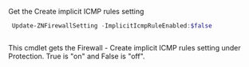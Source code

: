 Get the Create implicit ICMP rules setting
```powershell
 Update-ZNFirewallSetting -ImplicitIcmpRuleEnabled:$false
 ```

```output

```

This cmdlet gets the Firewall - Create implicit ICMP rules setting under Protection.  True is "on" and False is "off".